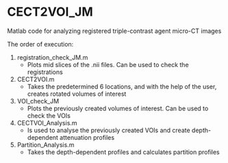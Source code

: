 # CECT2VOI_JM

Matlab code for analyzing registered triple-contrast agent micro-CT images

The order of execution:
1. registration_check_JM.m 
   - Plots mid slices of the .nii files. Can be used to check the registrations
2. CECT2VOI.m 
   - Takes the predetermined 6 locations, and with the help of the user, creates rotated volumes of interest
3. VOI_check_JM 
   - Plots the previously created volumes of interest. Can be used to check the VOIs 
4. CECTVOI_Analysis.m 
   - Is used to analyse the previously created VOIs and create depth-dependent attenuation profiles
5. Partition_Analysis.m
   - Takes the depth-dependent profiles and calculates partition profiles
